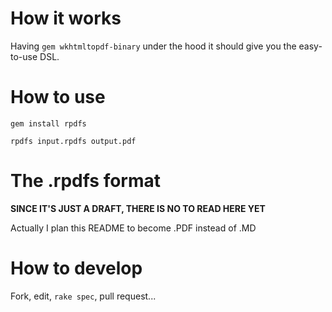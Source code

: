 # How it works

Having `gem wkhtmltopdf-binary` under the hood it should give you the easy-to-use DSL.

# How to use

```
gem install rpdfs

rpdfs input.rpdfs output.pdf
```

# The .rpdfs format

**SINCE IT'S JUST A DRAFT, THERE IS NO TO READ HERE YET**

Actually I plan this README to become .PDF instead of .MD

# How to develop

Fork, edit, `rake spec`, pull request...
